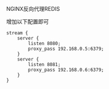 NGINX反向代理REDIS


增加以下配置即可

```
stream {
    server {
        listen 8080;
        proxy_pass 192.168.0.5:6379;
    }
    server {
        listen 8081;
        proxy_pass 192.168.0.6:6379;
    }
}
```